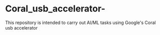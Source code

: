 # Coral_usb_accelerator-
This repository is intended to carry out AI/ML tasks using Google's Coral usb accelerator
